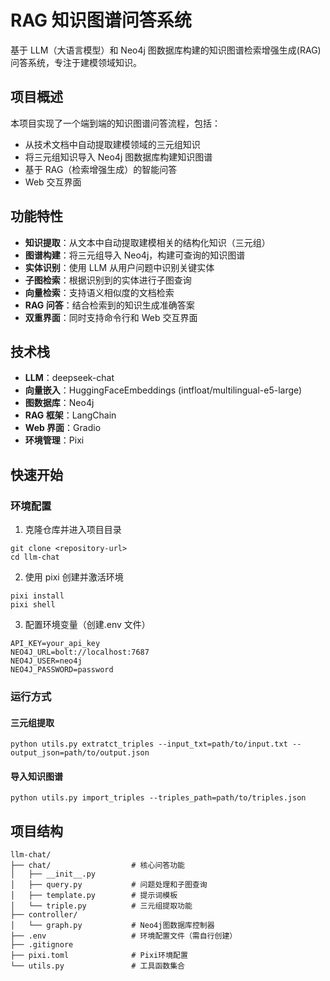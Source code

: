 # RAG 知识图谱问答系统

基于 LLM（大语言模型）和 Neo4j 图数据库构建的知识图谱检索增强生成(RAG)问答系统，专注于建模领域知识。

## 项目概述

本项目实现了一个端到端的知识图谱问答流程，包括：

- 从技术文档中自动提取建模领域的三元组知识
- 将三元组知识导入 Neo4j 图数据库构建知识图谱
- 基于 RAG（检索增强生成）的智能问答
- Web 交互界面

## 功能特性

- **知识提取**：从文本中自动提取建模相关的结构化知识（三元组）
- **图谱构建**：将三元组导入 Neo4j，构建可查询的知识图谱
- **实体识别**：使用 LLM 从用户问题中识别关键实体
- **子图检索**：根据识别到的实体进行子图查询
- **向量检索**：支持语义相似度的文档检索
- **RAG 问答**：结合检索到的知识生成准确答案
- **双重界面**：同时支持命令行和 Web 交互界面

## 技术栈

- **LLM**：deepseek-chat
- **向量嵌入**：HuggingFaceEmbeddings (intfloat/multilingual-e5-large)
- **图数据库**：Neo4j
- **RAG 框架**：LangChain
- **Web 界面**：Gradio
- **环境管理**：Pixi

## 快速开始

### 环境配置

1. 克隆仓库并进入项目目录

```fish
git clone <repository-url>
cd llm-chat
```

2. 使用 pixi 创建并激活环境

```fish
pixi install
pixi shell
```

3. 配置环境变量（创建.env 文件）

```
API_KEY=your_api_key
NEO4J_URL=bolt://localhost:7687
NEO4J_USER=neo4j
NEO4J_PASSWORD=password
```

### 运行方式

#### 三元组提取

```fish
python utils.py extratct_triples --input_txt=path/to/input.txt --output_json=path/to/output.json
```

#### 导入知识图谱

```fish
python utils.py import_triples --triples_path=path/to/triples.json
```

## 项目结构

```
llm-chat/
├── chat/                  # 核心问答功能
│   ├── __init__.py
│   ├── query.py           # 问题处理和子图查询
│   ├── template.py        # 提示词模板
│   └── triple.py          # 三元组提取功能
├── controller/
│   └── graph.py           # Neo4j图数据库控制器
├── .env                   # 环境配置文件（需自行创建）
├── .gitignore
├── pixi.toml              # Pixi环境配置
└── utils.py               # 工具函数集合
```
